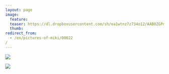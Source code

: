 ```yaml
---
layout: page
image:
  feature:
  teaser: https://dl.dropboxusercontent.com/sh/ea1wtnz7z734o12/AAB0ZGPdwyoW6Xdy9FsqBr1-a/mikin-kuvat/2/IMG26851-245px.jpg
  thumb:
redirect_from:
  - /en/pictures-of-miki/00022/
---
```


[![](https://dl.dropboxusercontent.com/sh/ea1wtnz7z734o12/AACys3QpVPfxOyjyQPRb_zxca/mikin-kuvat/2/IMG26855-800px.jpg)](https://dl.dropboxusercontent.com/sh/ea1wtnz7z734o12/AABR_gcJeFcgs-igFUqXGoGta/mikin-kuvat/2/IMG26855.jpg)

[![](https://dl.dropboxusercontent.com/sh/ea1wtnz7z734o12/AABVmdNz3YSmNCHpLqeSxei5a/mikin-kuvat/2/IMG26851-800px.jpg)](https://dl.dropboxusercontent.com/sh/ea1wtnz7z734o12/AADfFW8ibKmv3p1WWGZCpCzna/mikin-kuvat/2/IMG26851.jpg)
